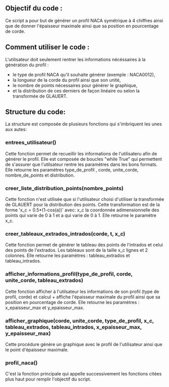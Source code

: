 ## Objectif du code :
Ce script a pour but de générer un profil NACA symétrique à 4 chiffres ainsi que de donner l'épaisseur maximale ainsi que sa position en pourcentage de corde.

## Comment utiliser le code :
L'utilisateur doit seulement rentrer les informations nécéssaires à la génération du profil : 

- le type de profil NACA qu'il souhaite générer (exemple : NACA0012),
- la longueur de la corde du profil ainsi que son unité,
- le nombre de points nécessaires pour générer le graphique,
- et la distribution de ces derniers de façon linéaire ou selon la transformée de GLAUERT.

## Structure du code: 
La structure est composée de plusieurs fonctions qui s'imbriquent les unes aux autes:

### entrees_utilisateur()
Cette fonction permet de recueillir les informations de l'utilisateru afin de générer le profil.
Elle est composée de boucles "while True" qui permettent de s'assurer que l'utilsateur rentre les paramètres dans les bons formats.
Elle retourne les paramètres type_de_profil , corde, unite_corde, nombre_de_points et distribution.

### creer_liste_distribution_points(nombre_points)
Cette fonction n'est utilisée que si l'utilisateur choisi d'utiliser la transformée de GLAUERT pour la distribution des points.
Cette transformation est de la forme 'x_c = 0.5*(1-cos(a))' avec:
x_c la coordonnée adimensionnelle des points qui varie de 0 à 1 et a qui varie de 0 à 1.
Elle retourne le paramètre x_c.

### creer_tableaux_extrados_intrados(corde, t, x_c)
Cette fonction permet de générer le tableau des points de l'intrados et celui des points de l'extrados.
Les tableaux sont de la taille x_c lignes et 2 colonnes.
Elle retourne les paramètres : tableau_extrados et tableau_intrados.

### afficher_informations_profil(type_de_profil, corde, unite_corde, tableau_extrados)
Cette fonction afficher à l'utilsateur les informations de son profil (type de profil, corde) et calcul + affiche l'épaisseur maximale du profil ainsi que sa position en pourcentage de corde.
Elle retourne les paramètres : x_epaisseur_max et y_epaisseur_max.

### afficher_graphique(corde, unite_corde, type_de_profil, x_c, tableau_extrados, tableau_intrados, x_epaisseur_max, y_epaisseur_max)
Cette procédure génère un graphique avec le profil de l'utilisateur ainsi que le point d'épaisseur maximale.

### profil_naca()
C'est la fonction principale qui appelle successivement les fonctions citées plus haut pour remplir l'objectif du script.
